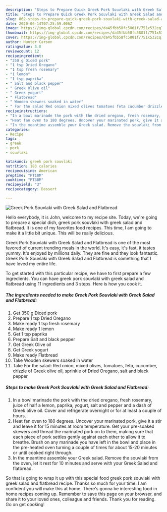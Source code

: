 ```yaml
---
description: "Steps to Prepare Quick Greek Pork Souvlaki with Greek Salad and Flatbread"
title: "Steps to Prepare Quick Greek Pork Souvlaki with Greek Salad and Flatbread"
slug: 862-steps-to-prepare-quick-greek-pork-souvlaki-with-greek-salad-and-flatbread
date: 2020-06-14T07:25:59.006Z
image: https://img-global.cpcdn.com/recipes/da45fbb58fc5801f/751x532cq70/greek-pork-souvlaki-with-greek-salad-and-flatbread-recipe-main-photo.jpg
thumbnail: https://img-global.cpcdn.com/recipes/da45fbb58fc5801f/751x532cq70/greek-pork-souvlaki-with-greek-salad-and-flatbread-recipe-main-photo.jpg
cover: https://img-global.cpcdn.com/recipes/da45fbb58fc5801f/751x532cq70/greek-pork-souvlaki-with-greek-salad-and-flatbread-recipe-main-photo.jpg
author: Hunter Carson
ratingvalue: 3.8
reviewcount: 12
recipeingredient:
- "350 g Diced pork"
- "1 tsp Dried Oregano"
- "1 tsp fresh rosemary"
- "1 lemon"
- "1 tsp paprika"
- " Salt and black pepper"
- " Greek Olive oil"
- " Greek yogurt"
- " Flatbread"
- " Wooden skewers soaked in water"
- " For the salad Red onion mixed olives tomatoes feta cucumber drizzle of Greek olive oil sprinkle of Dried Oregano salt and black pepper"
recipeinstructions:
- "In a bowl marinade the pork with the dried oregano, fresh rosemary, juice of half a lemon, paprika, yogurt, salt and pepper and a dash of Greek olive oil. Cover and refrigerate overnight or for at least a couple of hours."
- "Heat fan oven to 180 degrees. Uncover your marinated pork, give it a stir and leave it for 15 minutes at room temperature. Get your pre-soaked skewers and thread the marinated pork on to them, making sure that each piece of pork settles gently against each other to allow it to breathe. Brush on any marinade you have left in the bowl and place in the pre-heated oven turning a couple of times for about 15-20 minutes or until cooked right through."
- "In the meantime assemble your Greek salad. Remove the souvlaki from the oven, let it rest for 10 minutes and serve with your Greek Salad and flatbread."
categories:
- Recipe
tags:
- greek
- pork
- souvlaki

katakunci: greek pork souvlaki 
nutrition: 183 calories
recipecuisine: American
preptime: "PT10M"
cooktime: "PT38M"
recipeyield: "3"
recipecategory: Dessert

---
```



![Greek Pork Souvlaki with Greek Salad and Flatbread](https://img-global.cpcdn.com/recipes/da45fbb58fc5801f/751x532cq70/greek-pork-souvlaki-with-greek-salad-and-flatbread-recipe-main-photo.jpg)

Hello everybody, it is John, welcome to my recipe site. Today, we're going to prepare a special dish, greek pork souvlaki with greek salad and flatbread. It is one of my favorites food recipes. This time, I am going to make it a little bit unique. This will be really delicious.

Greek Pork Souvlaki with Greek Salad and Flatbread is one of the most favored of current trending meals in the world. It's easy, it's fast, it tastes yummy. It's enjoyed by millions daily. They are fine and they look fantastic. Greek Pork Souvlaki with Greek Salad and Flatbread is something that I have loved my entire life.




To get started with this particular recipe, we have to first prepare a few ingredients. You can have greek pork souvlaki with greek salad and flatbread using 11 ingredients and 3 steps. Here is how you cook it.

<!--inarticleads1-->

##### The ingredients needed to make Greek Pork Souvlaki with Greek Salad and Flatbread:

1. Get 350 g Diced pork
1. Prepare 1 tsp Dried Oregano
1. Make ready 1 tsp fresh rosemary
1. Make ready 1 lemon
1. Get 1 tsp paprika
1. Prepare  Salt and black pepper
1. Get  Greek Olive oil
1. Get  Greek yogurt
1. Make ready  Flatbread
1. Take  Wooden skewers soaked in water
1. Take  For the salad: Red onion, mixed olives, tomatoes, feta, cucumber, drizzle of Greek olive oil, sprinkle of Dried Oregano, salt and black pepper




<!--inarticleads2-->

##### Steps to make Greek Pork Souvlaki with Greek Salad and Flatbread:

1. In a bowl marinade the pork with the dried oregano, fresh rosemary, juice of half a lemon, paprika, yogurt, salt and pepper and a dash of Greek olive oil. Cover and refrigerate overnight or for at least a couple of hours.
1. Heat fan oven to 180 degrees. Uncover your marinated pork, give it a stir and leave it for 15 minutes at room temperature. Get your pre-soaked skewers and thread the marinated pork on to them, making sure that each piece of pork settles gently against each other to allow it to breathe. Brush on any marinade you have left in the bowl and place in the pre-heated oven turning a couple of times for about 15-20 minutes or until cooked right through.
1. In the meantime assemble your Greek salad. Remove the souvlaki from the oven, let it rest for 10 minutes and serve with your Greek Salad and flatbread.




So that is going to wrap it up with this special food greek pork souvlaki with greek salad and flatbread recipe. Thanks so much for your time. I am confident you will make this at home. There's gonna be interesting food in home recipes coming up. Remember to save this page on your browser, and share it to your loved ones, colleague and friends. Thank you for reading. Go on get cooking!
